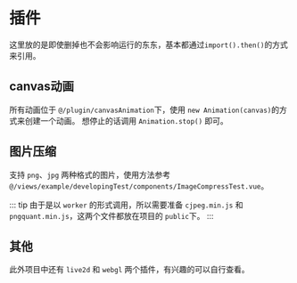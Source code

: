 # 插件

这里放的是即使删掉也不会影响运行的东东，基本都通过`import().then()`的方式来引用。

## canvas动画

所有动画位于 `@/plugin/canvasAnimation`下，使用 `new Animation(canvas)`的方式来创建一个动画。
想停止的话调用 `Animation.stop()` 即可。

## 图片压缩

支持 `png`、`jpg` 两种格式的图片，使用方法参考 `@/views/example/developingTest/components/ImageCompressTest.vue`。

::: tip
由于是以 `worker` 的形式调用，所以需要准备 `cjpeg.min.js` 和 `pngquant.min.js`，这两个文件都放在项目的 `public`下。
:::

## 其他

此外项目中还有 `live2d` 和 `webgl` 两个插件，有兴趣的可以自行查看。
